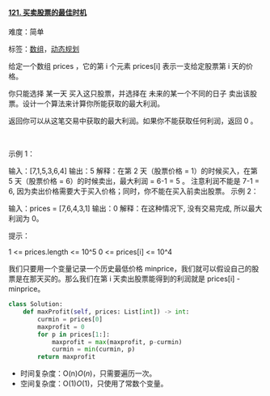 #### [121\. 买卖股票的最佳时机](https://leetcode-cn.com/problems/best-time-to-buy-and-sell-stock/)

难度：简单

标签：[数组](../原理/数组.md)，[动态规划](../原理/动态规划.md)

给定一个数组 prices ，它的第 i 个元素 prices[i] 表示一支给定股票第 i 天的价格。

你只能选择 某一天 买入这只股票，并选择在 未来的某一个不同的日子 卖出该股票。设计一个算法来计算你所能获取的最大利润。

返回你可以从这笔交易中获取的最大利润。如果你不能获取任何利润，返回 0 。

 

示例 1：

输入：[7,1,5,3,6,4]
输出：5
解释：在第 2 天（股票价格 = 1）的时候买入，在第 5 天（股票价格 = 6）的时候卖出，最大利润 = 6-1 = 5 。
     注意利润不能是 7-1 = 6, 因为卖出价格需要大于买入价格；同时，你不能在买入前卖出股票。
示例 2：

输入：prices = [7,6,4,3,1]
输出：0
解释：在这种情况下, 没有交易完成, 所以最大利润为 0。


提示：

1 <= prices.length <= 10^5
0 <= prices[i] <= 10^4

我们只要用一个变量记录一个历史最低价格 minprice，我们就可以假设自己的股票是在那天买的。那么我们在第 i 天卖出股票能得到的利润就是 prices[i] - minprice。

```python
class Solution:
    def maxProfit(self, prices: List[int]) -> int:
        curmin = prices[0]
        maxprofit = 0
        for p in prices[1:]:
            maxprofit = max(maxprofit, p-curmin)
            curmin = min(curmin, p)
        return maxprofit
```

- 时间复杂度：O(n)*O*(*n*)，只需要遍历一次。
- 空间复杂度：O(1)*O*(1)，只使用了常数个变量。
